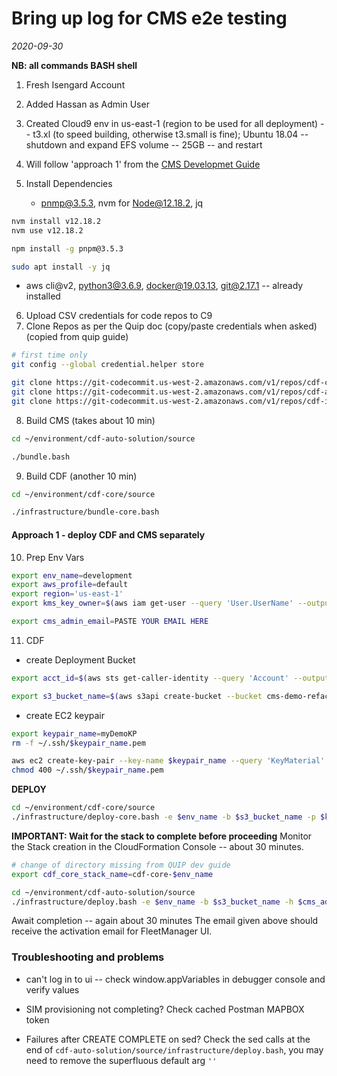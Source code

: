 # Bring up log for CMS e2e testing

_2020-09-30_

**NB: all commands BASH shell**

1. Fresh Isengard Account
2. Added Hassan as Admin User
3. Created Cloud9 env in us-east-1 (region to be used for all deployment)
    -- t3.xl (to speed building, otherwise t3.small is fine); Ubuntu 18.04
    -- shutdown and expand EFS volume -- 25GB -- and restart
4. Will follow 'approach 1' from the [CMS Developmet Guide](https://quip-amazon.com/hLrnALX7bgCd/CMS-Development)
5. Install Dependencies

    * pnmp@3.5.3, nvm for Node@12.18.2, jq 

```bash
nvm install v12.18.2
nvm use v12.18.2

npm install -g pnpm@3.5.3

sudo apt install -y jq
```


* aws cli@v2, python3@3.6.9, docker@19.03.13, git@2.17.1 -- already installed
    
6. Upload CSV credentials for code repos to C9 
7. Clone Repos as per the Quip doc (copy/paste credentials when asked)
(copied from quip guide)
```bash
# first time only
git config --global credential.helper store

git clone https://git-codecommit.us-west-2.amazonaws.com/v1/repos/cdf-core -b refactor_solution_builder
git clone https://git-codecommit.us-west-2.amazonaws.com/v1/repos/cdf-auto-solution 
git clone https://git-codecommit.us-west-2.amazonaws.com/v1/repos/cdf-infrastructure-demo
```


8. Build CMS (takes about 10 min)

```bash
cd ~/environment/cdf-auto-solution/source

./bundle.bash
```

9. Build CDF (another 10 min)

```bash
cd ~/environment/cdf-core/source

./infrastructure/bundle-core.bash
```

#### Approach 1 - deploy CDF and CMS separately
10. Prep Env Vars

```bash
export env_name=development
export aws_profile=default
export region='us-east-1'
export kms_key_owner=$(aws iam get-user --query 'User.UserName' --output text)
```

```bash
export cms_admin_email=PASTE YOUR EMAIL HERE
```

11. CDF
* create Deployment Bucket
```bash
export acct_id=$(aws sts get-caller-identity --query 'Account' --output text)

export s3_bucket_name=$(aws s3api create-bucket --bucket cms-demo-refactored-$acct_id | jq '.Location' | tr -d "\"" | tr -d "/")
```

* create EC2 keypair
```bash
export keypair_name=myDemoKP
rm -f ~/.ssh/$keypair_name.pem

aws ec2 create-key-pair --key-name $keypair_name --query 'KeyMaterial' --output text >~/.ssh/$keypair_name.pem
chmod 400 ~/.ssh/$keypair_name.pem
```

**DEPLOY**
```bash
cd ~/environment/cdf-core/source
./infrastructure/deploy-core.bash -e $env_name -b $s3_bucket_name -p $keypair_name -R $region -P $aws_profile -B -y s3://$s3_bucket_name/template-snippets/ -i 0.0.0.0/0 -K $kms_key_owner
```

**IMPORTANT: Wait for the stack to complete before proceeding**
Monitor the Stack creation in the CloudFormation Console -- about 30 minutes.

```bash
# change of directory missing from QUIP dev guide
export cdf_core_stack_name=cdf-core-$env_name

cd ~/environment/cdf-auto-solution/source
./infrastructure/deploy.bash -e $env_name -b $s3_bucket_name -h $cms_admin_email -P $aws_profile -l $cdf_core_stack_name -B -R $region -K $kms_key_owner 
```
Await completion -- again about 30 minutes
The email given above should receive the activation email for FleetManager UI.

### Troubleshooting and problems
* can't log in to ui -- check window.appVariables in debugger console and verify values

* SIM provisioning not completing?  Check cached Postman MAPBOX token

* Failures after CREATE COMPLETE on sed? Check the sed calls at the end of `cdf-auto-solution/source/infrastructure/deploy.bash`, you may need to remove the superfluous default arg `''`
